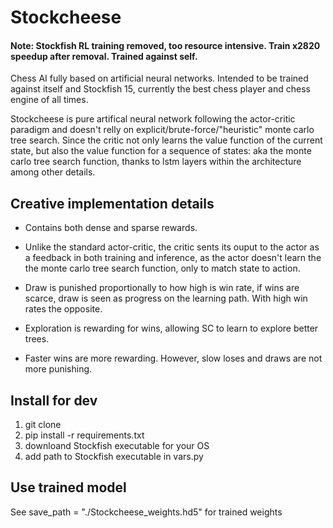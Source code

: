 # Stockcheese

#### Note: Stockfish RL training removed, too resource intensive. Train x2820 speedup after removal. Trained against self.

Chess AI fully based on artificial neural networks. Intended to be trained against itself and Stockfish 15, currently the best chess player and chess engine of all times.

Stockcheese is pure artifical neural network following the actor-critic paradigm and doesn't relly on explicit/brute-force/"heuristic" monte carlo tree search. Since the critic not only learns the value function of the current state, but also the value function for a sequence of states: aka the monte carlo tree search function, thanks to lstm layers within the architecture among other details.

## Creative implementation details
- Contains both dense and sparse rewards.

- Unlike the standard actor-critic, the critic sents its ouput to the actor as a feedback in both training and inference, as the actor doesn't learn the the monte carlo tree search function, only to match state to action.

- Draw is punished proportionally to how high is win rate, if wins are scarce, draw is seen as progress on the learning path. With high win rates the opposite.

- Exploration is rewarding for wins, allowing SC to learn to explore better trees.

- Faster wins are more rewarding. However, slow loses and draws are not more punishing.

## Install for dev
1. git clone
2. pip install -r requirements.txt
3. downloand Stockfish executable for your OS
4. add path to Stockfish executable in vars.py

## Use trained model
See save_path = "./Stockcheese_weights.hd5" for trained weights

